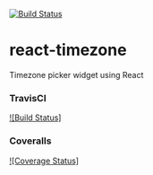 [![Build Status](https://travis-ci.org/erin-doyle/react-timezone.svg?branch=master)](https://travis-ci.org/erin-doyle/react-timezone)

# react-timezone
Timezone picker widget using React

### TravisCI
[![Build Status]](https://github.com/erin-doyle/react-timezone)

### Coveralls
[![Coverage Status]](https://github.com/erin-doyle/react-timezone)
